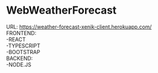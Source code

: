 # WebWeatherForecast
URL: https://weather-forecast-xenik-client.herokuapp.com/  
FRONTEND:  
-REACT  
-TYPESCRIPT  
-BOOTSTRAP  
BACKEND:  
-NODE.JS  